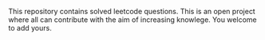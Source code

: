 This repository contains solved leetcode questions. This is an open project where all can contribute with the aim of increasing knowlege. You welcome to add yours.